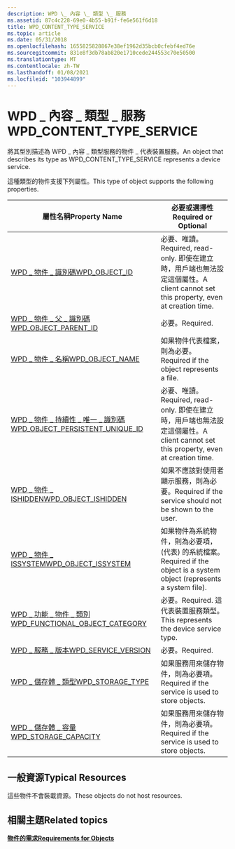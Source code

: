 ```yaml
---
description: WPD \_ 內容 \_ 類型 \_ 服務
ms.assetid: 87c4c228-69e0-4b55-b91f-fe6e561f6d18
title: WPD_CONTENT_TYPE_SERVICE
ms.topic: article
ms.date: 05/31/2018
ms.openlocfilehash: 1655825828867e38ef1962d35bcb0cfebf4ed76e
ms.sourcegitcommit: 831e8f3db78ab820e1710cede244553c70e50500
ms.translationtype: MT
ms.contentlocale: zh-TW
ms.lasthandoff: 01/08/2021
ms.locfileid: "103944899"
---
```

# <a name="wpd_content_type_service"></a><span data-ttu-id="fe8d5-103">WPD \_ 內容 \_ 類型 \_ 服務</span><span class="sxs-lookup"><span data-stu-id="fe8d5-103">WPD\_CONTENT\_TYPE\_SERVICE</span></span>

<span data-ttu-id="fe8d5-104">將其型別描述為 WPD \_ 內容 \_ 類型服務的物件 \_ 代表裝置服務。</span><span class="sxs-lookup"><span data-stu-id="fe8d5-104">An object that describes its type as WPD\_CONTENT\_TYPE\_SERVICE represents a device service.</span></span>

<span data-ttu-id="fe8d5-105">這種類型的物件支援下列屬性。</span><span class="sxs-lookup"><span data-stu-id="fe8d5-105">This type of object supports the following properties.</span></span>



| <span data-ttu-id="fe8d5-106">屬性名稱</span><span class="sxs-lookup"><span data-stu-id="fe8d5-106">Property Name</span></span>                                                                                        | <span data-ttu-id="fe8d5-107">必要或選擇性</span><span class="sxs-lookup"><span data-stu-id="fe8d5-107">Required or Optional</span></span>                                                           |
|------------------------------------------------------------------------------------------------------|--------------------------------------------------------------------------------|
| [<span data-ttu-id="fe8d5-108">WPD \_ 物件 \_ 識別碼</span><span class="sxs-lookup"><span data-stu-id="fe8d5-108">WPD\_OBJECT\_ID</span></span>](object-properties.md)                                               | <span data-ttu-id="fe8d5-109">必要、唯讀。</span><span class="sxs-lookup"><span data-stu-id="fe8d5-109">Required, read-only.</span></span> <span data-ttu-id="fe8d5-110">即使在建立時，用戶端也無法設定這個屬性。</span><span class="sxs-lookup"><span data-stu-id="fe8d5-110">A client cannot set this property, even at creation time.</span></span> |
| [<span data-ttu-id="fe8d5-111">WPD \_ 物件 \_ 父 \_ 識別碼</span><span class="sxs-lookup"><span data-stu-id="fe8d5-111">WPD\_OBJECT\_PARENT\_ID</span></span>](object-properties.md)                                | <span data-ttu-id="fe8d5-112">必要。</span><span class="sxs-lookup"><span data-stu-id="fe8d5-112">Required.</span></span>                                                                      |
| [<span data-ttu-id="fe8d5-113">WPD \_ 物件 \_ 名稱</span><span class="sxs-lookup"><span data-stu-id="fe8d5-113">WPD\_OBJECT\_NAME</span></span>](object-properties.md)                                           | <span data-ttu-id="fe8d5-114">如果物件代表檔案，則為必要。</span><span class="sxs-lookup"><span data-stu-id="fe8d5-114">Required if the object represents a file.</span></span>                                      |
| [<span data-ttu-id="fe8d5-115">WPD \_ 物件 \_ 持續性 \_ 唯一 \_ 識別碼</span><span class="sxs-lookup"><span data-stu-id="fe8d5-115">WPD\_OBJECT\_PERSISTENT\_UNIQUE\_ID</span></span>](object-properties.md)         | <span data-ttu-id="fe8d5-116">必要、唯讀。</span><span class="sxs-lookup"><span data-stu-id="fe8d5-116">Required, read-only.</span></span> <span data-ttu-id="fe8d5-117">即使在建立時，用戶端也無法設定這個屬性。</span><span class="sxs-lookup"><span data-stu-id="fe8d5-117">A client cannot set this property, even at creation time.</span></span> |
| [<span data-ttu-id="fe8d5-118">WPD \_ 物件 \_ ISHIDDEN</span><span class="sxs-lookup"><span data-stu-id="fe8d5-118">WPD\_OBJECT\_ISHIDDEN</span></span>](object-properties.md)                                   | <span data-ttu-id="fe8d5-119">如果不應該對使用者顯示服務，則為必要。</span><span class="sxs-lookup"><span data-stu-id="fe8d5-119">Required if the service should not be shown to the user.</span></span>                       |
| [<span data-ttu-id="fe8d5-120">WPD \_ 物件 \_ ISSYSTEM</span><span class="sxs-lookup"><span data-stu-id="fe8d5-120">WPD\_OBJECT\_ISSYSTEM</span></span>](object-properties.md)                                   | <span data-ttu-id="fe8d5-121">如果物件為系統物件，則為必要項， (代表) 的系統檔案。</span><span class="sxs-lookup"><span data-stu-id="fe8d5-121">Required if the object is a system object (represents a system file).</span></span>          |
| [<span data-ttu-id="fe8d5-122">WPD \_ 功能 \_ 物件 \_ 類別</span><span class="sxs-lookup"><span data-stu-id="fe8d5-122">WPD\_FUNCTIONAL\_OBJECT\_CATEGORY</span></span>](object-properties.md) | <span data-ttu-id="fe8d5-123">必要。</span><span class="sxs-lookup"><span data-stu-id="fe8d5-123">Required.</span></span> <span data-ttu-id="fe8d5-124">這代表裝置服務類型。</span><span class="sxs-lookup"><span data-stu-id="fe8d5-124">This represents the device service type.</span></span>                             |
| [<span data-ttu-id="fe8d5-125">WPD \_ 服務 \_ 版本</span><span class="sxs-lookup"><span data-stu-id="fe8d5-125">WPD\_SERVICE\_VERSION</span></span>](object-properties.md)           | <span data-ttu-id="fe8d5-126">必要。</span><span class="sxs-lookup"><span data-stu-id="fe8d5-126">Required.</span></span>                                                                      |
| [<span data-ttu-id="fe8d5-127">WPD \_ 儲存體 \_ 類型</span><span class="sxs-lookup"><span data-stu-id="fe8d5-127">WPD\_STORAGE\_TYPE</span></span>](object-properties.md)                                                          | <span data-ttu-id="fe8d5-128">如果服務用來儲存物件，則為必要項。</span><span class="sxs-lookup"><span data-stu-id="fe8d5-128">Required if the service is used to store objects.</span></span>                              |
| [<span data-ttu-id="fe8d5-129">WPD \_ 儲存體 \_ 容量</span><span class="sxs-lookup"><span data-stu-id="fe8d5-129">WPD\_STORAGE\_CAPACITY</span></span>](object-properties.md)                                                      | <span data-ttu-id="fe8d5-130">如果服務用來儲存物件，則為必要項。</span><span class="sxs-lookup"><span data-stu-id="fe8d5-130">Required if the service is used to store objects.</span></span>                              |



 

## <a name="typical-resources"></a><span data-ttu-id="fe8d5-131">一般資源</span><span class="sxs-lookup"><span data-stu-id="fe8d5-131">Typical Resources</span></span>

<span data-ttu-id="fe8d5-132">這些物件不會裝載資源。</span><span class="sxs-lookup"><span data-stu-id="fe8d5-132">These objects do not host resources.</span></span>

## <a name="related-topics"></a><span data-ttu-id="fe8d5-133">相關主題</span><span class="sxs-lookup"><span data-stu-id="fe8d5-133">Related topics</span></span>

<dl> <dt>

[<span data-ttu-id="fe8d5-134">**物件的需求**</span><span class="sxs-lookup"><span data-stu-id="fe8d5-134">**Requirements for Objects**</span></span>](requirements-for-objects.md)
</dt> </dl>

 

 



